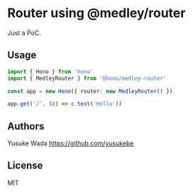 # Router using @medley/router

Just a PoC.

## Usage

```ts
import { Hono } from 'hono'
import { MedleyRouter } from '@hono/medley-router'

const app = new Hono({ router: new MedleyRouter() })

app.get('/', (c) => c.text('Hello'))
```

## Authors

Yusuke Wada <https://github.com/yusukebe>

## License

MIT
